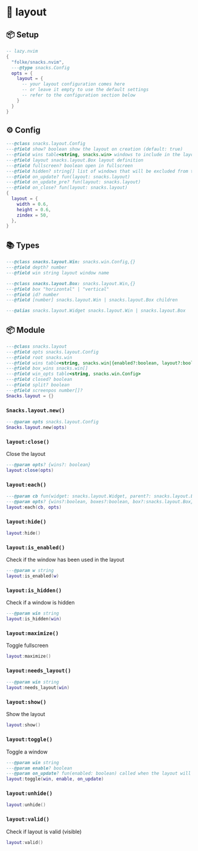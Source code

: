 # 🍿 layout

<!-- docgen -->

## 📦 Setup

```lua
-- lazy.nvim
{
  "folke/snacks.nvim",
  ---@type snacks.Config
  opts = {
    layout = {
      -- your layout configuration comes here
      -- or leave it empty to use the default settings
      -- refer to the configuration section below
    }
  }
}
```

## ⚙️ Config

```lua
---@class snacks.layout.Config
---@field show? boolean show the layout on creation (default: true)
---@field wins table<string, snacks.win> windows to include in the layout
---@field layout snacks.layout.Box layout definition
---@field fullscreen? boolean open in fullscreen
---@field hidden? string[] list of windows that will be excluded from the layout (but can be toggled)
---@field on_update? fun(layout: snacks.layout)
---@field on_update_pre? fun(layout: snacks.layout)
---@field on_close? fun(layout: snacks.layout)
{
  layout = {
    width = 0.6,
    height = 0.6,
    zindex = 50,
  },
}
```

## 📚 Types

```lua
---@class snacks.layout.Win: snacks.win.Config,{}
---@field depth? number
---@field win string layout window name
```

```lua
---@class snacks.layout.Box: snacks.layout.Win,{}
---@field box "horizontal" | "vertical"
---@field id? number
---@field [number] snacks.layout.Win | snacks.layout.Box children
```

```lua
---@alias snacks.layout.Widget snacks.layout.Win | snacks.layout.Box
```

## 📦 Module

```lua
---@class snacks.layout
---@field opts snacks.layout.Config
---@field root snacks.win
---@field wins table<string, snacks.win|{enabled?:boolean, layout?:boolean}>
---@field box_wins snacks.win[]
---@field win_opts table<string, snacks.win.Config>
---@field closed? boolean
---@field split? boolean
---@field screenpos number[]?
Snacks.layout = {}
```

### `Snacks.layout.new()`

```lua
---@param opts snacks.layout.Config
Snacks.layout.new(opts)
```

### `layout:close()`

Close the layout

```lua
---@param opts? {wins?: boolean}
layout:close(opts)
```

### `layout:each()`

```lua
---@param cb fun(widget: snacks.layout.Widget, parent?: snacks.layout.Box)
---@param opts? {wins?:boolean, boxes?:boolean, box?:snacks.layout.Box}
layout:each(cb, opts)
```

### `layout:hide()`

```lua
layout:hide()
```

### `layout:is_enabled()`

Check if the window has been used in the layout

```lua
---@param w string
layout:is_enabled(w)
```

### `layout:is_hidden()`

Check if a window is hidden

```lua
---@param win string
layout:is_hidden(win)
```

### `layout:maximize()`

Toggle fullscreen

```lua
layout:maximize()
```

### `layout:needs_layout()`

```lua
---@param win string
layout:needs_layout(win)
```

### `layout:show()`

Show the layout

```lua
layout:show()
```

### `layout:toggle()`

Toggle a window

```lua
---@param win string
---@param enable? boolean
---@param on_update? fun(enabled: boolean) called when the layout will be updated
layout:toggle(win, enable, on_update)
```

### `layout:unhide()`

```lua
layout:unhide()
```

### `layout:valid()`

Check if layout is valid (visible)

```lua
layout:valid()
```
